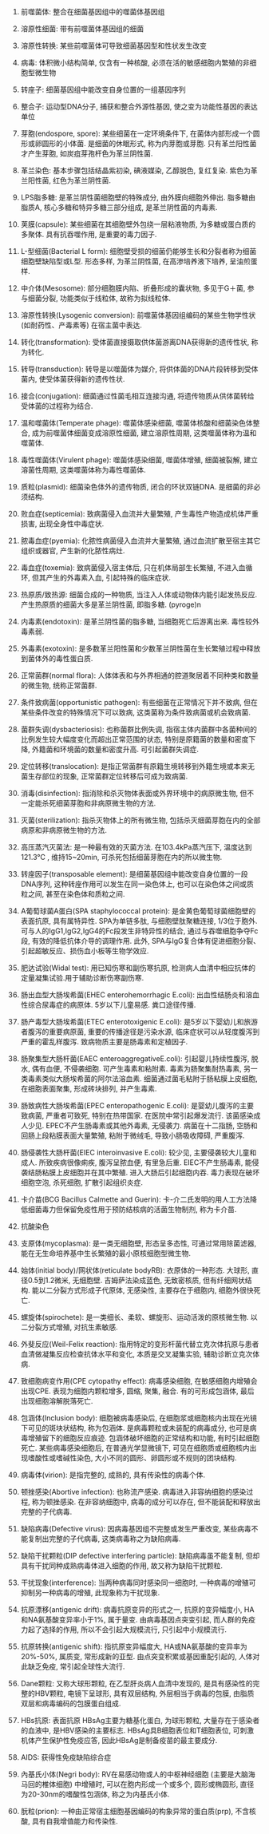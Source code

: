 1. 前噬菌体: 整合在细菌基因组中的噬菌体基因组
1. 溶原性细菌: 带有前噬菌体基因组的细菌
1. 溶原性转换: 某些前噬菌体可导致细菌基因型和性状发生改变
1. 病毒: 体积微小结构简单, 仅含有一种核酸, 必须在活的敏感细胞内繁殖的非细胞型微生物
1. 转座子: 细菌基因组中能改变自身位置的一组基因序列
1. 整合子: 运动型DNA分子, 捕获和整合外源性基因, 使之变为功能性基因的表达单位

1. 芽胞(endospore, spore): 某些细菌在一定环境条件下, 在菌体内部形成一个圆形或卵圆形的小体菌. 是细菌的休眠形式, 称为内芽胞或芽胞. 只有革兰阳性菌才产生芽胞, 如炭疽芽孢杆色为革兰阴性菌. 
1. 革兰染色: 基本步骤包括结晶紫初染, 碘液媒染, 乙醇脱色, 复红复染. 紫色为革兰阳性菌, 红色为革兰阴性菌. 
1. LPS脂多糖: 是革兰阴性菌细胞壁的特殊成分, 由外膜向细胞外伸出. 脂多糖由脂质A, 核心多糖和特异多糖三部分组成, 是革兰阴性菌的内毒素. 
1. 荚膜(capsule): 某些细菌在其细胞壁外包绕一层粘液物质, 为多糖或蛋白质的多聚体. 具有抗吞噬作用, 是重要的毒力因子. 
1. L-型细菌(Bacterial L form): 细胞壁受损的细菌仍能够生长和分裂者称为细菌细胞壁缺陷型或L型. 形态多样, 为革兰阴性菌, 在高渗培养液下培养, 呈油煎蛋样. 
1. 中介体(Mesosome): 部分细胞膜内陷、折叠形成的囊状物, 多见于G＋菌, 参与细菌分裂, 功能类似于线粒体, 故称为拟线粒体. 
1. 溶原性转换(Lysogenic conversion): 前噬菌体基因组编码的某些生物学性状 (如耐药性、产毒素等) 在宿主菌中表达. 
1. 转化(transformation): 受体菌直接摄取供体菌游离DNA获得新的遗传性状, 称为转化. 
1. 转导(transduction): 转导是以噬菌体为媒介, 将供体菌的DNA片段转移到受体菌内, 使受体菌获得新的遗传性状. 
1. 接合(conjugation): 细菌通过性菌毛相互连接沟通, 将遗传物质从供体菌转给受体菌的过程称为结合. 
1. 温和噬菌体(Temperate phage): 噬菌体感染细菌, 噬菌体核酸和细菌染色体整合, 成为前噬菌体细菌变成溶原性细菌, 建立溶原性周期, 这类噬菌体称为温和噬菌体. 
1. 毒性噬菌体(Virulent phage): 噬菌体感染细菌, 噬菌体增殖, 细菌被裂解, 建立溶菌性周期, 这类噬菌体称为毒性噬菌体. 
1. 质粒(plasmid): 细菌染色体外的遗传物质, 闭合的环状双链DNA. 是细菌的非必须结构. 
1. 败血症(septicemia): 致病菌侵入血流并大量繁殖, 产生毒性产物造成机体严重损害, 出现全身性中毒症状. 
1. 脓毒血症(pyemia): 化脓性病菌侵入血流并大量繁殖, 通过血流扩散至宿主其它组织或器官, 产生新的化脓性病灶. 
1. 毒血症(toxemia): 致病菌侵入宿主体后, 只在机体局部生长繁殖, 不进入血循环, 但其产生的外毒素入血, 引起特殊的临床症状. 
1. 热原质/致热源: 细菌合成的一种物质, 当注入人体或动物体内能引起发热反应. 产生热原质的细菌大多是革兰阴性菌, 即脂多糖. (pyroge)n
1. 内毒素(endotoxin): 是革兰阴性菌的脂多糖, 当细胞死亡后游离出来. 毒性较外毒素弱. 
1. 外毒素(exotoxin): 是多数革兰阳性菌和少数革兰阴性菌在生长繁殖过程中释放到菌体外的毒性蛋白质. 
1. 正常菌群(normal flora): 人体体表和与外界相通的腔道聚居着不同种类和数量的微生物, 统称正常菌群. 
1. 条件致病菌(opportunistic pathogen): 有些细菌在正常情况下并不致病, 但在某些条件改变的特殊情况下可以致病, 这类菌称为条件致病菌或机会致病菌. 
1. 菌群失调(dysbacteriosis): 也称菌群比例失调, 指宿主体内菌群中各菌种间的比例发生较大幅度变化而超出正常范围的状态, 特别是原籍菌的数量和密度下降, 外籍菌和环境菌的数量和密度升高. 可引起菌群失调症. 
1. 定位转移(translocation): 是指正常菌群有原籍生境转移到外籍生境或本来无菌生存部位的现象, 正常菌群定位转移后可成为致病菌. 
1. 消毒(disinfection): 指消除和杀灭物体表面或外界环境中的病原微生物, 但不一定能杀死细菌芽胞和非病原微生物的方法. 
1. 灭菌(sterilization): 指杀灭物体上的所有微生物, 包括杀灭细菌芽胞在内的全部病原和非病原微生物的方法. 
1. 高压蒸汽灭菌法: 是一种最有效的灭菌方法. 在103.4kPa蒸汽压下, 温度达到121.3℃ , 维持15~20min, 可杀死包括细菌芽胞在内的所以微生物. 
1. 转座因子(transposable element): 是细菌基因组中能改变自身位置的一段DNA序列, 这种转座作用可以发生在同一染色体上, 也可以在染色体之间或质粒之间, 甚至在染色体和质粒之间. 
1. A葡萄球菌A蛋白(SPA staphylococcal protein): 是金黄色葡萄球菌细胞壁的表面抗原, 具有属特异性. SPA为单链多肽, 与细胞壁肽聚糖连接, 1/3位于胞外. 可与人的IgG1,IgG2,IgG4的Fc段发生非特异性的结合, 通过与吞噬细胞争夺Fc段, 有效的降低抗体介导的调理作用. 此外, SPA与IgG复合体有促进细胞分裂、引起超敏反应、损伤血小板等生物学效应. 
1. 肥达试验(Widal test): 用已知伤寒和副伤寒抗原, 检测病人血清中相应抗体的定量凝集试验.用于辅助诊断伤寒副伤寒. 
1. 肠出血型大肠埃希菌(EHEC enterohemorrhagic E.coli): 出血性结肠炎和溶血性综合尿毒症的病原体. 5岁以下儿童易感. 粪口途径传播. 
1. 肠产毒型大肠埃希菌(ETEC enterotoxigenic E.coli): 是5岁以下婴幼儿和旅游者腹泻的重要病原菌, 重要的传播途径是污染水源, 临床症状可以从轻度腹泻到严重的霍乱样腹泻. 致病物质主要是肠毒素和定植因子. 
1. 肠聚集型大肠杆菌(EAEC enteroaggregativeE.coli): 引起婴儿持续性腹泻, 脱水, 偶有血便, 不侵袭细胞. 可产生毒素和粘附素. 毒素为肠聚集耐热毒素, 另一类毒素类似大肠埃希菌的阿尔法溶血素. 细菌通过菌毛粘附于肠粘膜上皮细胞, 在细胞表面聚集, 形成砖块排列, 并产生毒素. 
1. 肠致病性大肠埃希菌(EPEC enteropathogenic E.coli): 是婴幼儿腹泻的主要致病菌, 严重者可致死, 特别在热带国家. 在医院中常引起爆发流行. 该菌感染成人少见. EPEC不产生肠毒素或其他外毒素, 无侵袭力. 病菌在十二指肠, 空肠和回肠上段粘膜表面大量繁殖, 粘附于微绒毛, 导致小肠吸收障碍, 严重腹泻. 
1. 肠侵袭性大肠杆菌(EIEC interoinvasive E.coli): 较少见, 主要侵袭较大儿童和成人. 所致疾病很像痢疾, 腹泻呈脓血便, 有里急后重. EIEC不产生肠毒素, 能侵袭结肠粘膜上皮细胞并在其中繁殖. 进入大肠后引起细胞内吞. 毒力表现在破坏细胞空泡, 杀死细胞, 扩散引起组织炎症. 
1. 卡介苗(BCG Bacillus Calmette and Guerin): 卡-介二氏发明的用人工方法降低细菌毒力但保留免疫性用于预防结核病的活菌生物制剂, 称为卡介苗. 
1. 抗酸染色
1. 支原体(mycoplasma): 是一类无细胞壁, 形态呈多态性, 可通过常用除菌滤器, 能在无生命培养基中生长繁殖的最小原核细胞型微生物. 
1. 始体(initial body)/网状体(reticulate bodyRB): 衣原体的一种形态. 大球形, 直径0.5到1.2微米, 无细胞壁. 吉姆萨法染成蓝色, 无致密核质, 但有纤细网状结构. 能以二分裂方式形成子代原体, 无感染性, 主要存在于细胞内, 细胞外很快死亡. 
1. 螺旋体(spirochete): 是一类细长、柔软、螺旋形、运动活泼的原核微生物. 以二分裂方式增殖, 对抗生素敏感. 
1. 外斐反应(Weil-Felix reaction): 指用特定的变形杆菌代替立克次体抗原与患者血清做凝集反应检查抗体水平和变化, 本质是交叉凝集实验, 辅助诊断立克次体病. 
1. 致细胞病变作用(CPE cytopathy effect): 病毒感染细胞, 在敏感细胞内增殖会出现CPE. 表现为细胞内颗粒增多, 圆缩, 聚集, 融合. 有的可形成包涵体, 最后出现细胞溶解脱落死亡. 
1. 包涵体(Inclusion body): 细胞被病毒感染后, 在细胞浆或细胞核内出现在光镜下可见的斑块状结构, 称为包涵体. 是病毒颗粒或未装配的病毒成分, 也可是病毒增殖留下的细胞反应痕迹. 包涵体破坏细胞的正常结构和功能, 有时引起细胞死亡. 某些病毒感染细胞后, 在普通光学显微镜下, 可见在细胞质或细胞核内出现嗜酸性或嗜碱性染色, 大小不同的圆形、卵圆形或不规则的团块结构. 
1. 病毒体(virion): 是指完整的, 成熟的, 具有传染性的病毒个体. 
1. 顿挫感染(Abortive infection): 也称流产感染. 病毒进入非容纳细胞的感染过程, 称为顿挫感染. 在非容纳细胞中, 病毒的成分可以存在, 但不能装配和释放出完整的子代病毒. 
1. 缺陷病毒(Defective virus): 因病毒基因组不完整或发生严重改变, 某些病毒不能复制出完整的子代病毒, 这类病毒称之为缺陷病毒. 
1. 缺陷干扰颗粒(DIP defective interfering particle): 缺陷病毒虽不能复制, 但却具有干扰同种成熟病毒体进入细胞的作用, 故又称为缺陷干扰颗粒. 
1. 干扰现象(interference): 当两种病毒同时感染同一细胞时, 一种病毒的增殖可抑制另一种病毒的增殖, 此现象称为干扰现象. 
1. 抗原漂移(antigenic drift): 病毒抗原变异的形式之一, 抗原的变异幅度小, HA和NA氨基酸变异率小于1%, 属于量变. 由病毒基因点突变引起, 而人群的免疫力起了选择的作用, 所以不会引起大规模流行, 只引起中小规模流行. 
1. 抗原转换(antigenic shift): 指抗原变异幅度大, HA或NA氨基酸的变异率为20%-50%, 属质变, 常形成新的亚型. 由点突变积累或基因重配引起的, 人体对此缺乏免疫, 常引起全球性大流行. 
1. Dane颗粒: 又称大球形颗粒, 在乙型肝炎病人血清中发现的, 是具有感染性的完整的HBV颗粒, 电镜下呈球形, 具有双层结构, 外层相当于病毒的包膜, 由脂质双层和病毒编码的包膜蛋白组成. 
1. HBs抗原: 表面抗原 HBsAg主要为糖基化蛋白, 为球形颗粒, 大量存在于感染者的血液中, 是HBV感染的主要标志. HBsAg具B细胞表位和T细胞表位, 可刺激机体产生保护性免疫应答, 因此HBsAg是制备疫苗的最主要成分. 
1. AIDS: 获得性免疫缺陷综合症
1. 內基氏小体(Negri body): RV在易感动物或人的中枢神经细胞 (主要是大脑海马回的椎体细胞) 中增殖时, 可以在胞内形成一个或多个, 圆形或椭圆形, 直径为20-30nm的嗜酸性包涵体, 称之为内基氏小体. 
1. 朊粒(prion): 一种由正常宿主细胞基因编码的构象异常的蛋白质(prp), 不含核酸, 具有自我增值能力和传染性. 
